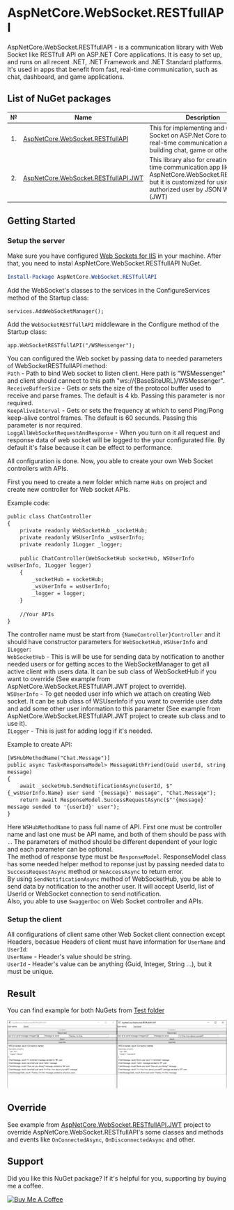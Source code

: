 # AspNetCore.WebSocket.RESTfullAPI 

AspNetCore.WebSocket.RESTfullAPI - is a communication library with Web Socket like RESTfull API on ASP.NET Core applications. It is easy to set up, and runs on all recent .NET, .NET Framework and .NET Standard platforms. It's used in apps that benefit from fast, real-time communication, such as chat, dashboard, and game applications.


## List of NuGet packages

<table>
   <thead>
    <th>№</th>
    <th>Name</th>
    <th>Description</th>
    <th>Endpoints</th>
  </thead>
  <tbody>
    <tr>
        <td align="center">1.</td>
        <td> <a href="https://www.nuget.org/packages/AspNetCore.WebSocket.RESTfullAPI">AspNetCore.WebSocket.RESTfullAPI</a></td>
        <td>This for implementing and using Web Socket on ASP.Net Core to create real-time communication app for building chat, game or other.</td>
        <td> <a href="https://app.swaggerhub.com/apis-docs/mirolimjon/AspNetCore.WebSocket.RESTfullAPI/1.0.0">View</a> </td>
    </tr>
    <tr>
        <td align="center">2.</td>
        <td> <a href="https://www.nuget.org/packages/AspNetCore.WebSocket.RESTfullAPI.JWT/">AspNetCore.WebSocket.RESTfullAPI.JWT</a></td>
        <td>This library also for creating real-time communication app like AspNetCore.WebSocket.RESTfullAPI, but it is customized for using authorized user by JSON Web Token (JWT)</td>
        <td> <a href="https://app.swaggerhub.com/apis-docs/mirolimjon/AspNetCore.WebSocket.RESTfullAPI/1.0.0">View</a> </td>
    </tr>
  </tbody>  
</table>


## Getting Started
### Setup the server

Make sure you have configured [Web Sockets for IIS](https://docs.microsoft.com/en-us/iis/configuration/system.webserver/websocket) in your machine. After that, you need to instal AspNetCore.WebSocket.RESTfullAPI NuGet.

```powershell
Install-Package AspNetCore.WebSocket.RESTfullAPI
```
Add the WebSocket's classes to the services in the ConfigureServices method of the Startup class:
```
services.AddWebSocketManager();
```
Add the `WebSocketRESTfullAPI` middleware in the Configure method of the Startup class:
```
app.WebSocketRESTfullAPI("/WSMessenger");
```
You can configured the Web socket by passing data to needed parameters of WebSocketRESTfullAPI method: <br/>
`Path` - Path to bind Web socket to listen client. Here path is "WSMessenger" and client should cannect to this path "ws://{BaseSiteURL}/WSMessenger". <br/>
`ReceiveBufferSize` - Gets or sets the size of the protocol buffer used to receive and parse frames. The default is 4 kb. Passing this parameter is nor required. <br/>
`KeepAliveInterval` - Gets or sets the frequency at which to send Ping/Pong keep-alive control frames. The default is 60 secunds. Passing this parameter is nor required. <br/>
`LoggAllWebSocketRequestAndResponse` - When you turn on it all request and response data of web socket will be logged to the your configurated file. By default it's false because it can be effect to performance. <br/>

All configuration is done. Now, you able to create your own Web Socket controllers with APIs.<br/> 

First you need to create a new folder which name `Hubs` on project and create new controller for Web socket APIs.

Example code:
```
public class ChatController
{
    private readonly WebSocketHub _socketHub;
    private readonly WSUserInfo _wsUserInfo;
    private readonly ILogger _logger;

    public ChatController(WebSocketHub socketHub, WSUserInfo wsUserInfo, ILogger logger)
    {
        _socketHub = socketHub;
        _wsUserInfo = wsUserInfo;
        _logger = logger;
    }

    //Your APIs  
}
```
 The controller name must be start from `{NameController}Controller` and it should have constructor parameters for `WebSocketHub`, `WSUserInfo` and `ILogger`: <br/>
`WebSocketHub` - This is will be use for sending data by notification to another needed users or for getting acces to the WebSocketManager to get all active client with users data. It can be sub class of WebSocketHub if you want to override (See example from AspNetCore.WebSocket.RESTfullAPI.JWT project to override).<br/>
`WSUserInfo` - To get needed user info which we attach on creating Web socket. It can be sub class of WSUserInfo if you want to override user data and add some other user information to this parameter (See example from AspNetCore.WebSocket.RESTfullAPI.JWT project to create sub class and to use it).<br/>
`ILogger` - This is just for adding logg if it's needed.

Example to create API:
```
[WSHubMethodName("Chat.Message")]
public async Task<ResponseModel> MessageWithFriend(Guid userId, string message)
{
    await _socketHub.SendNotificationAsync(userId, $"{_wsUserInfo.Name} user send '{message}' message", "Chat.Message");
    return await ResponseModel.SuccessRequestAsync($"'{message}' message sended to '{userId}' user");
}
```

Here `WSHubMethodName` to pass full name of API. First one must be controller name and last one must be API name, and both of them should be pass with `.`. The parameters of method should be different dependent of your logic and each parameter can be optional.<br/>
The method of response type must be `ResponseModel`. ResponseModel class has some needed helper method to reponse just by passing needed data to `SuccessRequestAsync` method or `NoAccessAsync` to return error.<br/>
By using `SendNotificationAsync` method of WebSocketHub, you be able to send data by notification to the another user. It will accept UserId, list of UserId or WebSocket connection to send notification.<br/>
Also, you able to use `SwaggerDoc` on Web Socket controller and APIs.

### Setup the client
All configurations of client same other Web Socket client connection except Headers, becasue Headers of client must have information for `UserName` and `UserId`:<br/>
`UserName` - Header's value should be string.<br/>
`UserId` - Header's value can be anything (Guid, Integer, String ...), but it must be unique.


## Result
You can find example for both NuGets from [Test folder](https://github.com/MirolimMajidov/WebSocket.RESTfullAPI/tree/master/tests)<br/>
<center><img src="img/ClientOfWebSocketRESTfull.png"/></center>

## Override
See example from [AspNetCore.WebSocket.RESTfullAPI.JWT](https://github.com/MirolimMajidov/WebSocket.RESTfullAPI/tree/master/src/AspNetCore.WebSocket.RESTfullAPI.JWT) project to override AspNetCore.WebSocket.RESTfullAPI's some classes and methods and events like `OnConnectedAsync`, `OnDisconnectedAsync` and other.

## Support
Did you like this NuGet package? If it's helpful for you, supporting by buying me a coffee.

<a href="https://www.buymeacoffee.com/MirolimMajidov" target="_blank" style="max-width: 170px;"><img src="https://cdn.buymeacoffee.com/buttons/v2/default-blue.png" alt="Buy Me A Coffee" style="max-width: 163px;"/></a>
